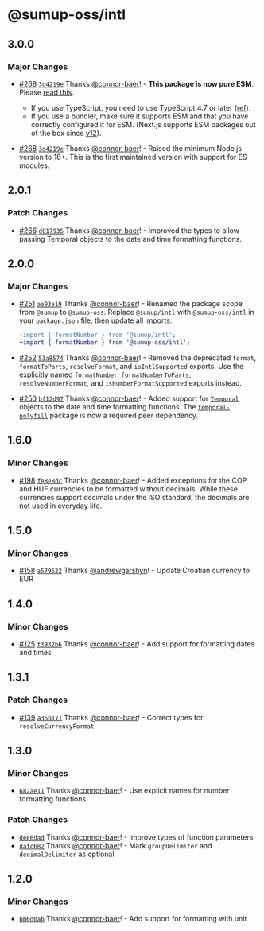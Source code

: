 # @sumup-oss/intl

## 3.0.0

### Major Changes

- [#268](https://github.com/sumup-oss/intl-js/pull/268) [`3d4219e`](https://github.com/sumup-oss/intl-js/commit/3d4219e5dd6377cf320383168949ee9e8cf15327) Thanks [@connor-baer](https://github.com/connor-baer)! - **This package is now pure ESM**. Please [read this](https://gist.github.com/sindresorhus/a39789f98801d908bbc7ff3ecc99d99c).

  - If you use TypeScript, you need to use TypeScript 4.7 or later ([ref](https://github.com/microsoft/TypeScript/issues/46452)).
  - If you use a bundler, make sure it supports ESM and that you have correctly configured it for ESM. (Next.js supports ESM packages out of the box since [v12](https://nextjs.org/blog/next-12#es-modules-support-and-url-imports)).

- [#268](https://github.com/sumup-oss/intl-js/pull/268) [`3d4219e`](https://github.com/sumup-oss/intl-js/commit/3d4219e5dd6377cf320383168949ee9e8cf15327) Thanks [@connor-baer](https://github.com/connor-baer)! - Raised the minimum Node.js version to 18+. This is the first maintained version with support for ES modules.

## 2.0.1

### Patch Changes

- [#266](https://github.com/sumup-oss/intl-js/pull/266) [`d817935`](https://github.com/sumup-oss/intl-js/commit/d81793501ebcd4d5fd61a11c1c0f5398da63146d) Thanks [@connor-baer](https://github.com/connor-baer)! - Improved the types to allow passing Temporal objects to the date and time formatting functions.

## 2.0.0

### Major Changes

- [#251](https://github.com/sumup-oss/intl-js/pull/251) [`ae93e19`](https://github.com/sumup-oss/intl-js/commit/ae93e19cf675f287d85f99230c156c4989de8685) Thanks [@connor-baer](https://github.com/connor-baer)! - Renamed the package scope from `@sumup` to `@sumup-oss`. Replace `@sumup/intl` with `@sumup-oss/intl` in your `package.json` file, then update all imports:

  ```diff
  -import { formatNumber } from '@sumup/intl';
  +import { formatNumber } from '@sumup-oss/intl';
  ```

- [#252](https://github.com/sumup-oss/intl-js/pull/252) [`53a8574`](https://github.com/sumup-oss/intl-js/commit/53a857412703dd684bb2579b4d231802d85c3035) Thanks [@connor-baer](https://github.com/connor-baer)! - Removed the deprecated `format`, `formatToParts`, `resolveFormat`, and `isIntlSupported` exports. Use the explicitly named `formatNumber`, `formatNumberToParts`, `resolveNumberFormat`, and `isNumberFormatSupported` exports instead.

- [#250](https://github.com/sumup-oss/intl-js/pull/250) [`bf12d97`](https://github.com/sumup-oss/intl-js/commit/bf12d9748d4eb6f626123d2996c1c2cbd2c253d2) Thanks [@connor-baer](https://github.com/connor-baer)! - Added support for [`Temporal`](https://github.com/tc39/proposal-temporal) objects to the date and time formatting functions. The [`temporal-polyfill`](https://www.npmjs.com/package/temporal-polyfill) package is now a required peer dependency.

## 1.6.0

### Minor Changes

- [#198](https://github.com/sumup-oss/intl-js/pull/198) [`fe8e8dc`](https://github.com/sumup-oss/intl-js/commit/fe8e8dc5fdca41e5947f4c720863b588600a9936) Thanks [@connor-baer](https://github.com/connor-baer)! - Added exceptions for the COP and HUF currencies to be formatted without decimals. While these currencies support decimals under the ISO standard, the decimals are not used in everyday life.

## 1.5.0

### Minor Changes

- [#158](https://github.com/sumup-oss/intl-js/issues/158) [`a579522`](https://github.com/sumup-oss/intl-js/commit/a579522781dc5db358430f081d1614b5f6c1cdd5) Thanks [@andrewgarshyn](https://github.com/andrewgarshyn)! - Update Croatian currency to EUR

## 1.4.0

### Minor Changes

- [#125](https://github.com/sumup-oss/intl-js/issues/125) [`f3932b6`](https://github.com/sumup-oss/intl-js/commit/f3932b6858273870fccf2ee9fb2b7b7883a5098e) Thanks [@connor-baer](https://github.com/connor-baer)! - Add support for formatting dates and times

## 1.3.1

### Patch Changes

- [#139](https://github.com/sumup-oss/intl-js/issues/139) [`a35b171`](https://github.com/sumup-oss/intl-js/commit/a35b17192332b48f4ef81c5ff8005dc1f34b20f1) Thanks [@connor-baer](https://github.com/connor-baer)! - Correct types for `resolveCurrencyFormat`

## 1.3.0

### Minor Changes

- [`682ae11`](https://github.com/sumup-oss/intl-js/commit/682ae1195139050136195afb63d31ea140b61ef8) Thanks [@connor-baer](https://github.com/connor-baer)! - Use explicit names for number formatting functions

### Patch Changes

- [`de86dad`](https://github.com/sumup-oss/intl-js/commit/de86dada532023a1141974bab33ed150a67dd0cf) Thanks [@connor-baer](https://github.com/connor-baer)! - Improve types of function parameters
- [`dafc682`](https://github.com/sumup-oss/intl-js/commit/dafc682a8cadd2a7d885ed4068b4e83458037e9f) Thanks [@connor-baer](https://github.com/connor-baer)! - Mark `groupDelimiter` and `decimalDelimiter` as optional

## 1.2.0

### Minor Changes

- [`b00d0ab`](https://github.com/sumup-oss/intl-js/commit/b00d0ab3e15be15d40b8aee4274bb85c46a78f18) Thanks [@connor-baer](https://github.com/connor-baer)! - Add support for formatting with unit
